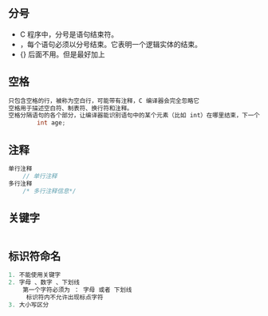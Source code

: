 ## 分号

*  C 程序中，分号是语句结束符。
* ，每个语句必须以分号结束。它表明一个逻辑实体的结束。
* {}  后面不用。但是最好加上

## 空格

```c++
只包含空格的行，被称为空白行，可能带有注释，C 编译器会完全忽略它
空格用于描述空白符、制表符、换行符和注释。
空格分隔语句的各个部分，让编译器能识别语句中的某个元素（比如 int）在哪里结束，下一个元素在哪里开始
    	int age;
```



## 注释

```c++
单行注释 
    // 单行注释 
多行注释
    /* 多行注释信息*/
```

## 关键字

```js

```

## 标识符命名

```cpp
1. 不能使用关键字
2. 字母 、数字 、下划线
	第一个字符必须为 ： 字母 或者 下划线
     标识符内不允许出现标点字符
3. 大小写区分
```

